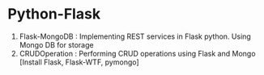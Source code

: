 # Python-Flask
1) Flask-MongoDB : Implementing REST services in Flask python. Using Mongo DB for storage
2) CRUDOperation : Performing CRUD operations using Flask and Mongo [Install Flask, Flask-WTF, pymongo]
